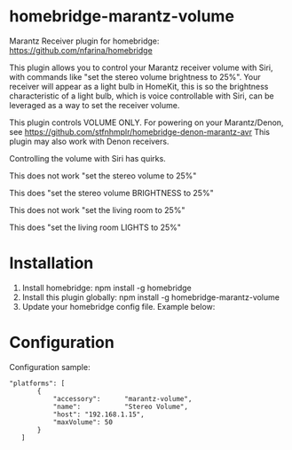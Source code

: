 # homebridge-marantz-volume
Marantz Receiver plugin for homebridge: https://github.com/nfarina/homebridge

This plugin allows you to control your Marantz receiver volume with Siri, with commands like "set the stereo volume brightness to 25%".  Your receiver will appear as a light bulb in HomeKit, this is so the brightness characteristic of a light bulb, which is voice controllable with Siri, can be leveraged as a way to set the receiver volume.

This plugin controls VOLUME ONLY.  For powering on your Marantz/Denon, see https://github.com/stfnhmplr/homebridge-denon-marantz-avr
This plugin may also work with Denon receivers.

Controlling the volume with Siri has quirks.

This does not work
"set the stereo volume to 25%"

This does
"set the stereo volume BRIGHTNESS to 25%"

This does not work
"set the living room to 25%"

This does
"set the living room LIGHTS to 25%"

# Installation

1. Install homebridge: npm install -g homebridge
2. Install this plugin globally: npm install -g homebridge-marantz-volume
3. Update your homebridge config file.  Example below:

# Configuration

Configuration sample:

 ```
"platforms": [
        {
    		"accessory":      "marantz-volume",
    		"name":           "Stereo Volume",
    		"host": "192.168.1.15",
    		"maxVolume": 50
    	}  
    ]

```